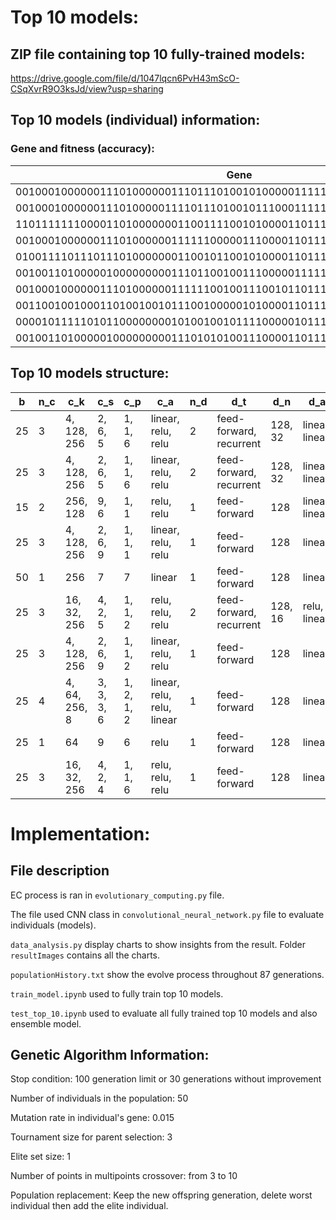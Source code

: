 # Top 10 models:
## ZIP file containing top 10 fully-trained models:
https://drive.google.com/file/d/1047lqcn6PvH43mScO-CSqXvrR9O3ksJd/view?usp=sharing

## Top 10 models (individual) information:
### Gene and fitness (accuracy):
| Gene                                                                  | Accuracy (Fitness) | Adjusted Fitness 
| ----------------------------------------------------------------------| -------------------| -------------------
| 001000100000011101000000111011101001010000011111001110000101000100100 | 0.9797999858856201 | 0.8164999882380168 
| 001000100000011101000001111011101001011100011111001110000101000101100 | 0.9735999703407288 | 0.8163006554047266
| 110111111100001101000000011001111001010000110111001111001111011101100 | 0.9722999930381775 | 0.9590714217043247
| 001000100000011101000000111111000001110000110111001111010111010100100 | 0.9699000120162964 | 0.8917662838732006
| 010011110111011101000000011001011001010000110111001110001111001101100 | 0.9688000082969666 | 0.9040935142363157
| 001001101000001000000000111011001001110000011111000000000011001101100 | 0.9678999781608582 | 0.8518507460854491
| 001000100000011101000000111111001001110010110111001111010111010100100 | 0.9664000272750854 | 0.8885482527899818
| 001100100100011010010010111001000001010000110111001110001110001101100 | 0.9657999873161316 | 0.8621071759006463
| 000010111110101100000000101001001011110000010111001100001111100101100 | 0.9645000100135803 | 0.8893441650774572
| 001001101000001000000000111010101001110000110111001111010101010100100 | 0.9642000198364258 | 0.8875611353381493

## Top 10 models structure:
| b  | n_c | c_k           | c_s        | c_p        | c_a                        | n_d | d_t                     | d_n     | d_a            | d_d    | d_r      | n     | f       |
| -- | --- | -----------   | ---------- | ---------- | -------------------------- | -   | ----------------------- | ------- | -------------- | ------ | -------- | ----- | ------- |
| 25 | 3   | 4, 128, 256   | 2, 6, 5    | 1, 1, 6    | linear, relu, relu         | 2   | feed-forward, recurrent | 128, 32 | linear, linear | 0, 0   | None, 11 | 0.001 | AdaMax  |
| 25 | 3   | 4, 128, 256   | 2, 6, 5    | 1, 1, 6    | linear, relu, relu         | 2   | feed-forward, recurrent | 128, 32 | linear, linear | 0, 0   | None, l1 | 0.001 | Adam    |
| 15 | 2   | 256, 128      | 9, 6       | 1, 1       | relu, relu                 | 1   | feed-forward            | 128     | linear, linear | 0.5    | None     | 0.001 | Adam    |
| 25 | 3   | 4, 128, 256   | 2, 6, 9    | 1, 1, 1    | linear, relu, relu         | 1   | feed-forward            | 128     | linear         | 0.5    | None     | 0.001 | AdaMax  |
| 50 | 1   | 256           | 7          | 7          | linear                     | 1   | feed-forward            | 128     | linear         | 0      | None     | 0.001 | Adam    |
| 25 | 3   | 16, 32, 256   | 4, 2, 5    | 1, 1, 2    | relu, relu, relu           | 2   | feed-forward, recurrent | 128, 16 | relu, linear   | 0, 0.5 | l1, 11   | 0.001 | Adam    |
| 25 | 3   | 4, 128, 256   | 2, 6, 9    | 1, 1, 2    | linear, relu, relu         | 1   | feed-forward            | 128     | linear         | 0.5    | None     | 0.001 | AdaMax  |
| 25 | 4   | 4, 64, 256, 8 | 3, 3, 3, 6 | 1, 2, 1, 2 | linear, relu, relu, linear | 1   | feed-forward            | 128     | linear         | 0      | None     | 0.001 | Adam    |
| 25 | 1   | 64            | 9          | 6          | relu                       | 1   | feed-forward            | 128     | linear         | 0      | l1 + l2  | 0.001 | Adam    |
| 25 | 3   | 16, 32, 256   | 4, 2, 4    | 1, 1, 6    | relu, relu, relu           | 1   | feed-forward            | 128     | linear         | 0.5    | None     | 0.001 | AdaGrad |

# Implementation:
## File description
EC process is ran in `evolutionary_computing.py` file.

The file used CNN class in `convolutional_neural_network.py` file to evaluate individuals (models).

`data_analysis.py` display charts to show insights from the result. Folder `resultImages` contains all the charts.

`populationHistory.txt` show the evolve process throughout 87 generations. 

`train_model.ipynb` used to fully train top 10 models.

`test_top_10.ipynb` used to evaluate all fully trained top 10 models and also ensemble model.

## Genetic Algorithm Information:
Stop condition: 100 generation limit or 30 generations without improvement

Number of individuals in the population: 50

Mutation rate in individual's gene: 0.015

Tournament size for parent selection: 3

Elite set size: 1

Number of points in multipoints crossover: from 3 to 10

Population replacement: Keep the new offspring generation, delete worst individual then add the elite individual.
